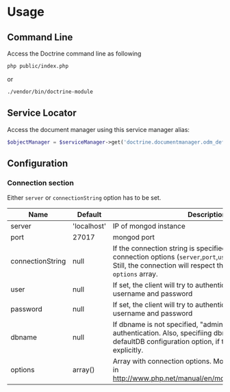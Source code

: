 # Usage

## Command Line
Access the Doctrine command line as following

```sh
php public/index.php
```
or
```sh
./vendor/bin/doctrine-module
```

## Service Locator
Access the document manager using this service manager alias:

```php
$objectManager = $serviceManager->get('doctrine.documentmanager.odm_default');
```

## Configuration

### Connection section

Either `server` or `connectionString` option has to be set.

| Name             | Default    |Description            |
|------------------|------------|-----------------------|
| server           |'localhost' | IP of mongod instance |
| port             | 27017      | mongod port           |
| connectionString | null       | If the connection string is specified, it will overwrite other connection options (`server`,`port`,`user`,`password`,`dbname`). Still, the connection will respect the settings passed in `options` array. |
| user             | null       | If set, the client will try to authenticate with given username and password |
| password         | null       | If set, the client will try to authenticate with given username and password |
| dbname           | null       | If dbname is not specified, "admin" will be used for authentication. Also, specifiing dbname affecs the defaultDB configuration option, if that's not specified explicitly. |
| options          | array()    | Array with connection options. More detailed description in http://www.php.net/manual/en/mongoclient.construct.php |
